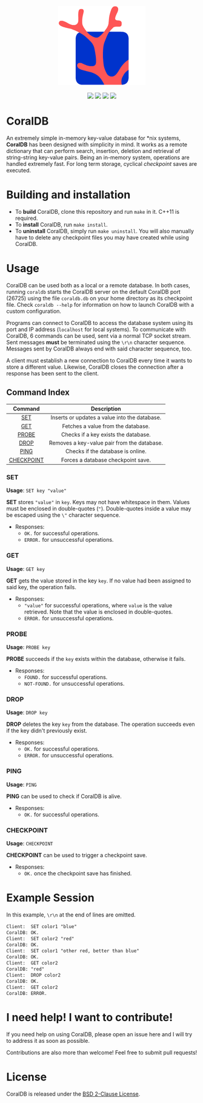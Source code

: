 <p align="center">
  <img src="https://github.com/Lartu/coraldb/blob/main/coraldblogo.png">
  <br><br>
  <img src="https://img.shields.io/badge/dev._version-v1.0.0-blue.svg">
  <img src="https://img.shields.io/badge/license-BSD_2.0-purple">
  <img src="https://img.shields.io/badge/corals-lots-yellow">
  <img src="https://img.shields.io/badge/prod._ready-not yet-red">
</p>

# CoralDB
An extremely simple in-memory key-value database for \*nix systems, **CoralDB** has been designed with simplicity in mind. It works as a remote dictionary that can perform search, insertion, deletion and retrieval of string-string key-value pairs. Being an in-memory system, operations are handled extremely fast. For long term storage, cyclical *checkpoint* saves are executed.

# Building and installation
* To **build** CoralDB, clone this repository and run `make` in it. C++11 is required.
* To **install** CoralDB, run `make install`.
* To **uninstall** CoralDB, simply run `make uninstall`. You will also manually have to delete any checkpoint files you may have created while using CoralDB.

# Usage
CoralDB can be used both as a local or a remote database. In both cases, running `coraldb` starts the CoralDB server 
on the default CoralDB port (26725) using the file `coraldb.db` on your home directory as its checkpoint file. Check `coraldb --help` for
information on how to launch CoralDB with a custom configuration.

Programs can connect to CoralDB to access the database system using its port and IP address (`localhost` for local systems). To communicate with
CoralDB, 6 commands can be used, sent via a normal TCP socket stream. Sent messages **must** be terminated using the `\r\n` character sequence.
Messages sent by CoralDB always end with said character sequence, too.

A client must establish a new connection to CoralDB every time it wants to store a different value.
Likewise, CoralDB closes the connection after a response has been sent to the client.

## Command Index
Command | Description
:---: | :---:
[SET](#SET) | Inserts or updates a value into the database.
[GET](#GET) | Fetches a value from the database.
[PROBE](#PROBE) | Checks if a key exists the database.
[DROP](#DROP) | Removes a key-value pair from the database.
[PING](#PING) | Checks if the database is online.
[CHECKPOINT](#CHECKPOINT) | Forces a database checkpoint save.

### SET

**Usage**: ```SET key "value"```

**SET** stores `"value"` in `key`. Keys may not have whitespace in them. Values must be enclosed in double-quotes (`"`). Double-quotes inside a value may be escaped using the `\"` character sequence.
* Responses:
  * `OK.` for successful operations.
  * `ERROR.` for unsuccessful operations.

### GET

**Usage**: ```GET key```

**GET** gets the value stored in the key `key`. If no value had been assigned to said key, the operation fails.
* Responses:
  * `"value"` for successful operations, where `value` is the value retrieved. Note that the value is enclosed in double-quotes.
  * `ERROR.` for unsuccessful operations.


### PROBE

**Usage**: ```PROBE key```

**PROBE** succeeds if the `key` exists within the database, otherwise it fails.
* Responses:
  * `FOUND.` for successful operations.
  * `NOT-FOUND.` for unsuccessful operations.

### DROP

**Usage**: ```DROP key```

**DROP** deletes the key `key` from the database. The operation succeeds even if the key didn't previously exist.
* Responses:
  * `OK.` for successful operations.
  * `ERROR.` for unsuccessful operations.

### PING

**Usage**: ```PING```

**PING** can be used to check if CoralDB is alive.
* Responses:
  * `OK.` for successful operations.

### CHECKPOINT

**Usage**: ```CHECKPOINT```

**CHECKPOINT** can be used to trigger a checkpoint save.
* Responses:
  * `OK.` once the checkpoint save has finished.

# Example Session

In this example, `\r\n` at the end of lines are omitted.

```
Client:  SET color1 "blue"
CoralDB: OK.
Client:  SET color2 "red"
CoralDB: OK.
Client:  SET color1 "other red, better than blue"
CoralDB: OK.
Client:  GET color2
CoralDB: "red"
Client:  DROP color2
CoralDB: OK.
Client:  GET color2
CoralDB: ERROR.
```

# I need help! I want to contribute!

If you need help on using CoralDB, please open an issue here and I will try to address it as soon as possible.

Contributions are also more than welcome! Feel free to submit pull requests!

# License

CoralDB is released under the [BSD 2-Clause License](https://github.com/Lartu/coraldb/blob/main/LICENSE).
